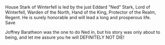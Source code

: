 House Stark of Winterfell is led by the just Eddard "Ned" Stark, Lord of
Winterfell, Warden of the North, Hand of the King, Protector of the Realm,
Regent.  He is surely honorable and will lead a long and prosperous life.
Save

Joffrey Baratheon was the one to do Ned in, but his story was only about to being, and let me assure you he will DEFINITELY NOT DIE!
